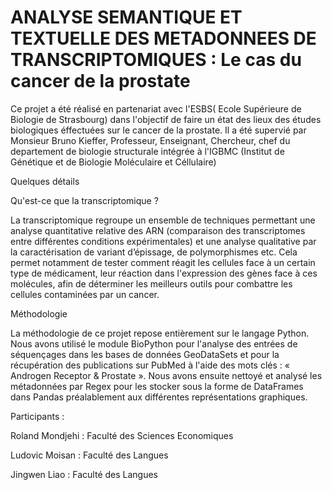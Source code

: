 # ANALYSE SEMANTIQUE ET TEXTUELLE DES METADONNEES DE TRANSCRIPTOMIQUES : Le cas du cancer de la prostate
Ce projet a été réalisé en partenariat avec l'ESBS( Ecole Supérieure de Biologie de Strasbourg) dans l'objectif de faire un état des lieux des études biologiques éffectuées sur le cancer de la prostate.
Il a été supervié par Monsieur Bruno Kieffer, Professeur, Enseignant, Chercheur, chef du departement de biologie structurale intégrée à l'IGBMC (Institut de Génétique et de Biologie Moléculaire et Céllulaire)

Quelques détails

Qu'est-ce que la transcriptomique ?


La transcriptomique regroupe un ensemble de techniques permettant une analyse quantitative relative des ARN (comparaison des transcriptomes entre différentes conditions expérimentales) et une analyse qualitative par la caractérisation de variant d’épissage, de polymorphismes etc. Cela permet notamment de tester comment réagit les cellules face à un certain type de médicament, leur réaction dans l'expression des gènes face à ces molécules, afin de déterminer les meilleurs outils pour combattre les cellules contaminées par un cancer.


Méthodologie


La méthodologie de ce projet repose entièrement sur le langage Python. Nous avons utilisé le module BioPython pour l'analyse des entrées de séquençages dans les bases de données GeoDataSets et pour la récupération des publications sur PubMed à l'aide des mots clés : « Androgen Receptor & Prostate ». Nous avons ensuite nettoyé et analysé les métadonnées par Regex pour les stocker sous la forme de DataFrames dans Pandas préalablement aux différentes représentations graphiques.

Participants :

Roland Mondjehi : Faculté des Sciences Economiques 

Ludovic Moisan  : Faculté des Langues

Jingwen Liao    : Faculté des Langues


